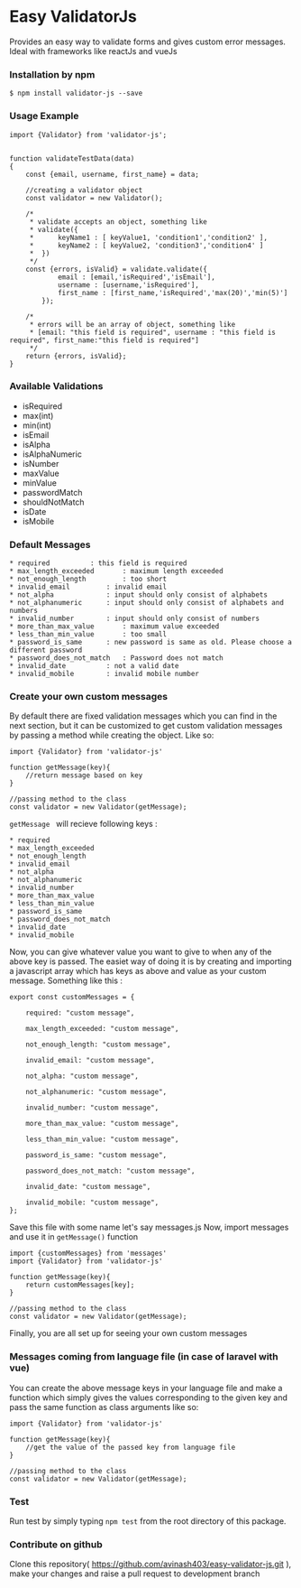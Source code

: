 # Easy ValidatorJs
Provides an easy way to validate forms and gives custom error messages.
Ideal with frameworks like reactJs and vueJs

### Installation by npm
	$ npm install validator-js --save 

### Usage Example
``` 
import {Validator} from 'validator-js';


function validateTestData(data)
{
	const {email, username, first_name} = data;

	//creating a validator object
	const validator = new Validator();

	/*
	 * validate accepts an object, something like 
	 * validate({
	 *		keyName1 : [ keyValue1, 'condition1','condition2' ],
	 *		keyName2 : [ keyValue2, 'condition3','condition4' ]
	 *	})
	 */
	const {errors, isValid} = validate.validate({
			email : [email,'isRequired','isEmail'],
			username : [username,'isRequired'],
			first_name : [first_name,'isRequired','max(20)','min(5)']
		});

	/*
	 * errors will be an array of object, something like
	 * [email: "this field is required", username : "this field is required", first_name:"this field is required"]
	 */
	return {errors, isValid};
}	

```


### Available Validations
* isRequired
* max(int)
* min(int)
* isEmail
* isAlpha
* isAlphaNumeric
* isNumber
* maxValue
* minValue
* passwordMatch
* shouldNotMatch
* isDate
* isMobile

### Default Messages
```
* required 			: this field is required
* max_length_exceeded   	: maximum length exceeded
* not_enough_length 		: too short
* invalid_email 		: invalid email
* not_alpha 			: input should only consist of alphabets
* not_alphanumeric 		: input should only consist of alphabets and numbers
* invalid_number 		: input should only consist of numbers
* more_than_max_value 		: maximum value exceeded
* less_than_min_value 		: too small
* password_is_same 		: new password is same as old. Please choose a different password
* password_does_not_match 	: Password does not match
* invalid_date 			: not a valid date
* invalid_mobile 		: invalid mobile number
```


### Create your own custom messages

By default there are fixed validation messages which you can find in the next section, but it can be customized to get custom validation messages by passing a method while creating the object. Like so:
```
import {Validator} from 'validator-js'

function getMessage(key){
	//return message based on key
}

//passing method to the class
const validator = new Validator(getMessage);

```

`getMessage ` will recieve following keys : 
```
* required
* max_length_exceeded
* not_enough_length
* invalid_email
* not_alpha
* not_alphanumeric
* invalid_number
* more_than_max_value
* less_than_min_value
* password_is_same
* password_does_not_match
* invalid_date
* invalid_mobile
```

Now, you can give whatever value you want to give to when any of the above key is passed. The easiet way of doing it is by creating and importing a javascript array which has keys as above and value as your custom message.
Something like this : 
```
export const customMessages = {

    required: "custom message",

    max_length_exceeded: "custom message",

    not_enough_length: "custom message",

    invalid_email: "custom message",

    not_alpha: "custom message",

    not_alphanumeric: "custom message",

    invalid_number: "custom message",

    more_than_max_value: "custom message",

    less_than_min_value: "custom message",

    password_is_same: "custom message",

    password_does_not_match: "custom message",

    invalid_date: "custom message",

    invalid_mobile: "custom message",
};
```

Save this file with some name let's say messages.js
Now, import messages and use it in `getMessage()` function

```
import {customMessages} from 'messages'
import {Validator} from 'validator-js'

function getMessage(key){
	return customMessages[key];
}

//passing method to the class
const validator = new Validator(getMessage);

```

Finally, you are all set up for seeing your own custom messages


### Messages coming from language file (in case of laravel with vue)
You can create the above message keys in your language file and make a function which simply gives the values corresponding to the given key and pass the same function as class arguments like so:
```
import {Validator} from 'validator-js'

function getMessage(key){
	//get the value of the passed key from language file
}

//passing method to the class
const validator = new Validator(getMessage);

```


### Test
Run test by simply typing `npm test` from the root directory of this package.

### Contribute on github
Clone this repository( https://github.com/avinash403/easy-validator-js.git ), make your changes and raise a pull request to development branch


